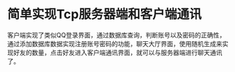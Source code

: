 # 简单实现Tcp服务器端和客户端通讯

客户端实现了类似QQ登录界面，通过数据库查询，判断账号以及密码的正确性，通过添加数据库数据实现注册账号密码的功能，聊天大厅界面，使用随机生成来实现好友的数量，点击好友进入客户端通讯界面，就可以与服务器端进行聊天通讯了。